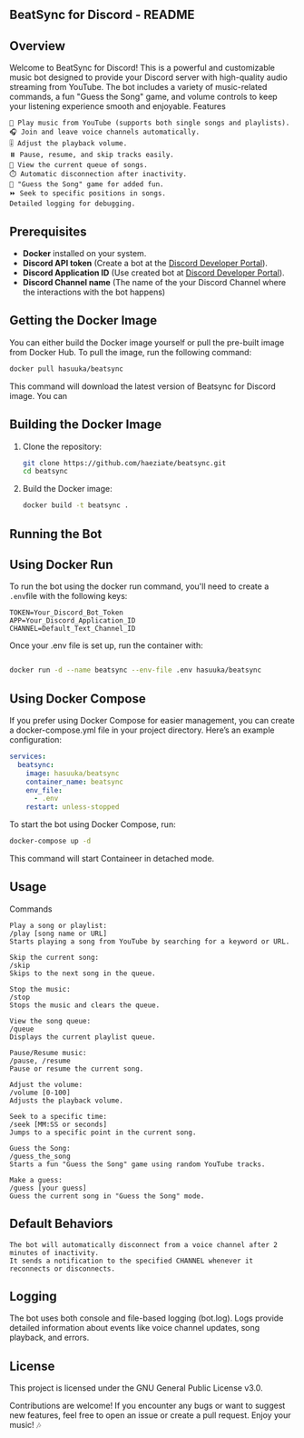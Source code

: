 ## BeatSync for Discord - README
## Overview

Welcome to BeatSync for Discord! This is a powerful and customizable music bot designed to provide your Discord server with high-quality audio streaming from YouTube. The bot includes a variety of music-related commands, a fun "Guess the Song" game, and volume controls to keep your listening experience smooth and enjoyable.
Features

    🎵 Play music from YouTube (supports both single songs and playlists).
    🎧 Join and leave voice channels automatically.
    🎚️ Adjust the playback volume.
    ⏸️ Pause, resume, and skip tracks easily.
    📜 View the current queue of songs.
    ⏱️ Automatic disconnection after inactivity.
    🎤 "Guess the Song" game for added fun.
    ⏩ Seek to specific positions in songs.
    Detailed logging for debugging.

## Prerequisites

- **Docker** installed on your system.
- **Discord API token** (Create a bot at the [Discord Developer Portal](https://discord.com/developers/applications)).
- **Discord Application ID** (Use created bot at  [Discord Developer Portal](https://discord.com/developers/applications)).
- **Discord Channel name** (The name of the your Discord Channel where the interactions with the bot happens)

## Getting the Docker Image

You can either build the Docker image yourself or pull the pre-built image from Docker Hub. To pull the image, run the following command:

```bash
docker pull hasuuka/beatsync
```

This command will download the latest version of Beatsync for Discord image. You can
## Building the Docker Image

1. Clone the repository:

    ```bash
    git clone https://github.com/haeziate/beatsync.git
    cd beatsync
    ```

2. Build the Docker image:

    ```bash
    docker build -t beatsync .
    ```

## Running the Bot
## Using Docker Run

To run the bot using the docker run command, you'll need to create a `.env`file with the following keys:

```plaintext
TOKEN=Your_Discord_Bot_Token
APP=Your_Discord_Application_ID
CHANNEL=Default_Text_Channel_ID
```

Once your .env file is set up, run the container with:

````bash

docker run -d --name beatsync --env-file .env hasuuka/beatsync
````
## Using Docker Compose

If you prefer using Docker Compose for easier management, you can create a docker-compose.yml file in your project directory. Here’s an example configuration:

```yaml
services:
  beatsync:
    image: hasuuka/beatsync
    container_name: beatsync
    env_file:
      - .env
    restart: unless-stopped
```
To start the bot using Docker Compose, run:

```bash
docker-compose up -d
```
This command will start Containeer in detached mode.

## Usage
Commands

    Play a song or playlist:
    /play [song name or URL]
    Starts playing a song from YouTube by searching for a keyword or URL.

    Skip the current song:
    /skip
    Skips to the next song in the queue.

    Stop the music:
    /stop
    Stops the music and clears the queue.

    View the song queue:
    /queue
    Displays the current playlist queue.

    Pause/Resume music:
    /pause, /resume
    Pause or resume the current song.

    Adjust the volume:
    /volume [0-100]
    Adjusts the playback volume.

    Seek to a specific time:
    /seek [MM:SS or seconds]
    Jumps to a specific point in the current song.

    Guess the Song:
    /guess_the_song
    Starts a fun "Guess the Song" game using random YouTube tracks.

    Make a guess:
    /guess [your guess]
    Guess the current song in "Guess the Song" mode.

## Default Behaviors

    The bot will automatically disconnect from a voice channel after 2 minutes of inactivity.
    It sends a notification to the specified CHANNEL whenever it reconnects or disconnects.

## Logging

The bot uses both console and file-based logging (bot.log). Logs provide detailed information about events like voice channel updates, song playback, and errors.
## License

This project is licensed under the GNU General Public License v3.0.

Contributions are welcome! If you encounter any bugs or want to suggest new features, feel free to open an issue or create a pull request. Enjoy your music! 🎶


